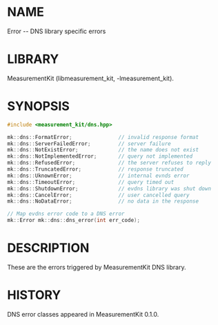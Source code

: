 # NAME
Error -- DNS library specific errors

# LIBRARY
MeasurementKit (libmeasurement_kit, -lmeasurement_kit).

# SYNOPSIS
```C++
#include <measurement_kit/dns.hpp>

mk::dns::FormatError;               // invalid response format
mk::dns::ServerFailedError;         // server failure
mk::dns::NotExistError;             // the name does not exist
mk::dns::NotImplementedError;       // query not implemented
mk::dns::RefusedError;              // the server refuses to reply
mk::dns::TruncatedError;            // response truncated
mk::dns::UknownError;               // internal evnds error
mk::dns::TimeoutError;              // query timed out
mk::dns::ShutdownError;             // evdns library was shut down
mk::dns::CancelError;               // user cancelled query
mk::dns::NoDataError;               // no data in the response

// Map evdns error code to a DNS error
mk::Error mk::dns::dns_error(int err_code);
```

# DESCRIPTION

These are the errors triggered by MeasurementKit DNS library.

# HISTORY

DNS error classes appeared in MeasurementKit 0.1.0.
